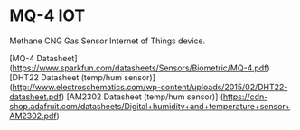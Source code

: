 MQ-4 IOT
==============

Methane CNG Gas Sensor Internet of Things device.  

[MQ-4 Datasheet] (https://www.sparkfun.com/datasheets/Sensors/Biometric/MQ-4.pdf)  
[DHT22 Datasheet (temp/hum sensor)] (http://www.electroschematics.com/wp-content/uploads/2015/02/DHT22-datasheet.pdf)
[AM2302 Datasheet (temp/hum sensor)] (https://cdn-shop.adafruit.com/datasheets/Digital+humidity+and+temperature+sensor+AM2302.pdf)

